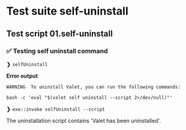 # Test suite self-uninstall

## Test script 01.self-uninstall

### ✅ Testing self uninstall command

❯ `selfUninstall`

**Error output**:

```text
WARNING  To uninstall Valet, you can run the following commands:

bash -c 'eval "$(valet self uninstall --script 2>/dev/null)"'
```

❯ `exe::invoke selfUninstall --script`

The uninstallation script contains 'Valet has been uninstalled'.

